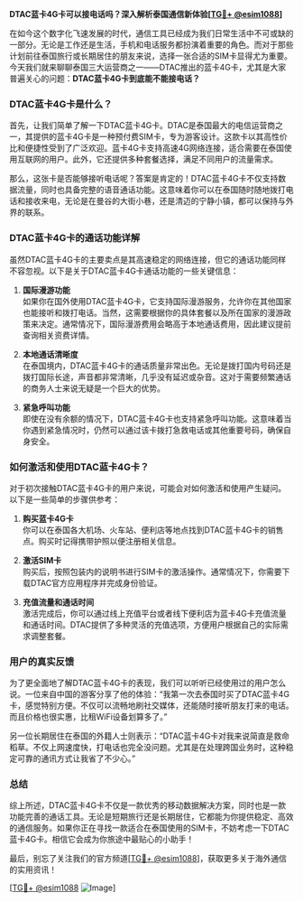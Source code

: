 **DTAC蓝卡4G卡可以接电话吗？深入解析泰国通信新体验[[TG💪+ @esim1088](https://t.me/s/esim1088)]**

在如今这个数字化飞速发展的时代，通信工具已经成为我们日常生活中不可或缺的一部分。无论是工作还是生活，手机和电话服务都扮演着重要的角色。而对于那些计划前往泰国旅行或长期居住的朋友来说，选择一张合适的SIM卡显得尤为重要。今天我们就来聊聊泰国三大运营商之一——DTAC推出的蓝卡4G卡，尤其是大家普遍关心的问题：**DTAC蓝卡4G卡到底能不能接电话？**

### DTAC蓝卡4G卡是什么？

首先，让我们简单了解一下DTAC蓝卡4G卡。DTAC是泰国最大的电信运营商之一，其提供的蓝卡4G卡是一种预付费SIM卡，专为游客设计。这款卡以其高性价比和便捷性受到了广泛欢迎。蓝卡4G卡支持高速4G网络连接，适合需要在泰国使用互联网的用户。此外，它还提供多种套餐选择，满足不同用户的流量需求。

那么，这张卡是否能够接听电话呢？答案是肯定的！DTAC蓝卡4G卡不仅支持数据流量，同时也具备完整的语音通话功能。这意味着你可以在泰国随时随地拨打电话和接收来电，无论是在曼谷的大街小巷，还是清迈的宁静小镇，都可以保持与外界的联系。

### DTAC蓝卡4G卡的通话功能详解

虽然DTAC蓝卡4G卡的主要卖点是其高速稳定的网络连接，但它的通话功能同样不容忽视。以下是关于DTAC蓝卡4G卡通话功能的一些关键信息：

1. **国际漫游功能**  
   如果你在国外使用DTAC蓝卡4G卡，它支持国际漫游服务，允许你在其他国家也能接听和拨打电话。当然，这需要根据你的具体套餐以及所在国家的漫游政策来决定。通常情况下，国际漫游费用会略高于本地通话费用，因此建议提前查询相关资费详情。

2. **本地通话清晰度**  
   在泰国境内，DTAC蓝卡4G卡的通话质量非常出色。无论是拨打国内号码还是拨打国际长途，声音都非常清晰，几乎没有延迟或杂音。这对于需要频繁通话的商务人士来说无疑是一个巨大的优势。

3. **紧急呼叫功能**  
   即使在没有余额的情况下，DTAC蓝卡4G卡也支持紧急呼叫功能。这意味着当你遇到紧急情况时，仍然可以通过该卡拨打急救电话或其他重要号码，确保自身安全。

### 如何激活和使用DTAC蓝卡4G卡？

对于初次接触DTAC蓝卡4G卡的用户来说，可能会对如何激活和使用产生疑问。以下是一些简单的步骤供参考：

1. **购买蓝卡4G卡**  
   你可以在泰国各大机场、火车站、便利店等地点找到DTAC蓝卡4G卡的销售点。购买时记得携带护照以便注册相关信息。

2. **激活SIM卡**  
   购买后，按照包装内的说明书进行SIM卡的激活操作。通常情况下，你需要下载DTAC官方应用程序并完成身份验证。

3. **充值流量和通话时间**  
   激活完成后，你可以通过线上充值平台或者线下便利店为蓝卡4G卡充值流量和通话时间。DTAC提供了多种灵活的充值选项，方便用户根据自己的实际需求调整套餐。

### 用户的真实反馈

为了更全面地了解DTAC蓝卡4G卡的表现，我们可以听听已经使用过的用户怎么说。一位来自中国的游客分享了他的体验：“我第一次去泰国时买了DTAC蓝卡4G卡，感觉特别方便。不仅可以流畅地刷社交媒体，还能随时接听朋友打来的电话。而且价格也很实惠，比租WiFi设备划算多了。”

另一位长期居住在泰国的外籍人士则表示：“DTAC蓝卡4G卡对我来说简直是救命稻草。不仅上网速度快，打电话也完全没问题。尤其是在处理跨国业务时，这种稳定可靠的通讯方式让我省了不少心。”

### 总结

综上所述，DTAC蓝卡4G卡不仅是一款优秀的移动数据解决方案，同时也是一款功能完善的通话工具。无论是短期旅行还是长期居住，它都能为你提供稳定、高效的通信服务。如果你正在寻找一款适合在泰国使用的SIM卡，不妨考虑一下DTAC蓝卡4G卡。相信它会成为你旅途中最贴心的小助手！

最后，别忘了关注我们的官方频道[[TG💪+ @esim1088](https://t.me/s/esim1088)]，获取更多关于海外通信的实用资讯！  

[[TG💪+ @esim1088](https://t.me/s/esim1088) ![Image](https://i.postimg.cc/4NQfJmqS/Snipaste-2025-05-13-00-14-12.png)]
